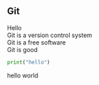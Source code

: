 ## Git
Hello  
Git is a version control system  
Git is a free software  
Git is good
``` python
print("hello")
```
hello world
